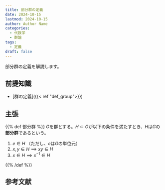```yaml
---
title: 部分群の定義
date: 2024-10-15
lastmod: 2024-10-15
author: Author Name
categories:
  - 代数学
  - 群論
tags:
  - 定義
draft: false
---
```


部分群の定義を解説します。

<!--more-->

## 前提知識

- [群の定義]({{< ref "def_group">}})

## 主張

{{% def 部分群 %}}
$G$を群とする。$H \subset G$が以下の条件を満たすとき、$H$は$G$の**部分群**であるという。

1. $e \in H$ （ただし、$e$は$G$の単位元）
2. $x, y \in H \implies xy \in H$
3. $x \in H \implies x^{-1} \in H$

{{% /def %}}

## 参考文献

